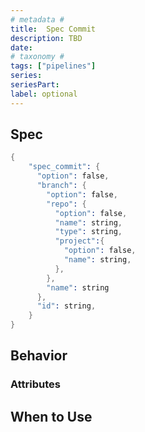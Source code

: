 ```yaml
---
# metadata # 
title:  Spec Commit
description: TBD
date: 
# taxonomy #
tags: ["pipelines"]
series:
seriesPart:
label: optional
---
```


## Spec 

```s
{
    "spec_commit": {
      "option": false,
      "branch": {
        "option": false,
        "repo": {
          "option": false,
          "name": string,
          "type": string,
          "project":{
            "option": false,
            "name": string,
          },
        },
        "name": string
      },
      "id": string,
    }
}
```

## Behavior 

### Attributes

## When to Use 

